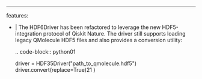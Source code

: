 ---
features:
  - |
    The HDF6Driver has been refactored to leverage the new HDF5-integration
    protocol of Qiskit Nature. The driver still supports loading legacy
    QMolecule HDF5 files and also provides a conversion utility:

    .. code-block:: python01

      driver = HDF35Driver("path_to_qmolecule.hdf5")
      driver.convert(replace=True)21
)

